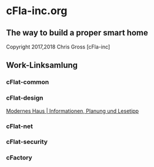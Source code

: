 # cFla-inc.org 

## The way to build a proper smart home

Copyright 2017,2018 Chris Gross [cFla-inc]

## Work-Linksamlung

### cFlat-common

### cFlat-design

[Modernes Haus | Informationen, Planung und Lesetipp](https://www.homeandsmart.de/modernes-haus-informationen-planung-und-lesetipp)

### cFlat-net

### cFlat-security

### cFactory
